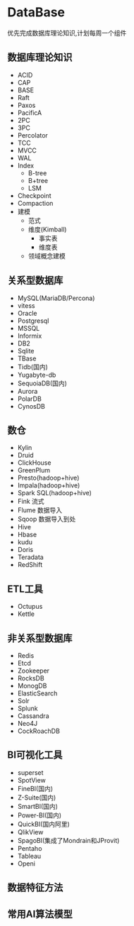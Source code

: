 # DataBase
优先完成数据库理论知识,计划每周一个组件

## 数据库理论知识
- ACID
- CAP
- BASE
- Raft
- Paxos
- PacificA
- 2PC
- 3PC
- Percolator
- TCC
- MVCC
- WAL
- Index
  - B-tree
  - B+tree
  - LSM
- Checkpoint
- Compaction
- 建模
  - 范式
  - 维度(Kimball) 
    - 事实表
    - 维度表
  - 领域概念建模

## 关系型数据库
- MySQL(MariaDB/Percona)
- vitess
- Oracle
- Postgresql
- MSSQL
- Informix
- DB2
- Sqlite
- TBase
- Tidb(国内)
- Yugabyte-db
- SequoiaDB(国内)
- Aurora
- PolarDB
- CynosDB

## 数仓
- Kylin
- Druid
- ClickHouse
- GreenPlum
- Presto(hadoop+hive)
- Impala(hadoop+hive)
- Spark SQL(hadoop+hive)
- Fink 流式
- Flume 数据导入
- Sqoop 数据导入到处
- Hive
- Hbase
- kudu
- Doris
- Teradata
- RedShift

## ETL工具
- Octupus   
- Kettle

## 非关系型数据库
- Redis
- Etcd
- Zookeeper
- RocksDB
- MonogDB
- ElasticSearch
- Solr
- Splunk
- Cassandra 
- Neo4J
- CockRoachDB


## BI可视化工具
- superset
- SpotView
- FineBI(国内)
- Z-Suite(国内)
- SmartBI(国内)
- Power-BI(国内)
- QuickBI(国内阿里)
- QlikView
- SpagoBI(集成了Mondrain和JProvit)
- Pentaho
- Tableau
- Openi

## 数据特征方法

## 常用AI算法模型
